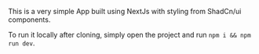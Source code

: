 This is a very simple App built using NextJs with styling from ShadCn/ui components.

To run it locally after cloning, simply open the project and run `npm i && npm run dev`.
